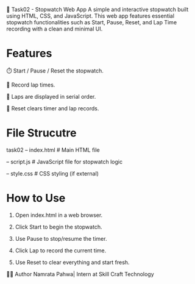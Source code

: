 🚀 Task02 - Stopwatch Web App
A simple and interactive stopwatch built using HTML, CSS, and JavaScript.
This web app features essential stopwatch functionalities such as Start, Pause, Reset, and Lap Time recording with a clean and minimal UI.

# Features
⏱️ Start / Pause / Reset the stopwatch.

🏁 Record lap times.

🧮 Laps are displayed in serial order.

🧼 Reset clears timer and lap records.

# File Strucutre
task02
 – index.html       # Main HTML file
 
 – script.js        # JavaScript file for stopwatch logic
 
 – style.css        # CSS styling (if external)

# How to Use
1. Open index.html in a web browser.

2. Click Start to begin the stopwatch.

3. Use Pause to stop/resume the timer.

4. Click Lap to record the current time.

5. Use Reset to clear everything and start fresh.


🙋‍♀️ Author
Namrata Pahwa|
Intern at Skill Craft Technology


